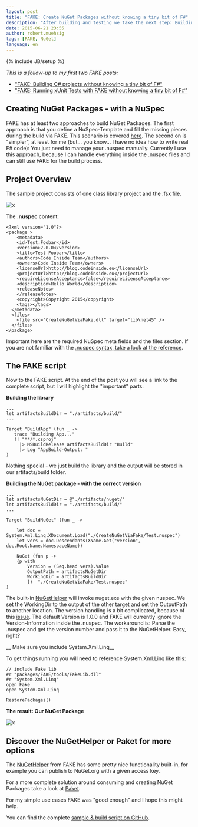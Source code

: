 ---layout: posttitle: "FAKE: Create NuGet Packages without knowing a tiny bit of F#"description: "After building and testing we take the next step: Building an actual NuGet Packages with FAKE."date: 2015-06-21 23:55author: robert.muehsigtags: [FAKE, NuGet]language: en---{% include JB/setup %}_This is a follow-up to my first two FAKE posts:_* ["FAKE: Building C# projects without knowing a tiny bit of F#"](http://blog.codeinside.eu/2015/02/23/fake-building-with-fake/) * ["FAKE: Running xUnit Tests with FAKE without knowing a tiny bit of F#"](http://blog.codeinside.eu/2015/02/24/fake-running-xunit-tests-with-fake/)## Creating NuGet Packages - with a NuSpecFAKE has at least two approaches to build NuGet Packages. The first approach is that you define a NuSpec-Template and fill the missing pieces during the build via FAKE. This scenario is covered [here](http://fsharp.github.io/FAKE/create-nuget-package.html).The second on is "simpler", at least for me (but... you know... I have no idea how to write real F# code):You just need to manage your .nuspec manually. Currently I use this approach, because I can handle everything inside the .nuspec files and can still use FAKE for the build process.## Project OverviewThe sample project consists of one class library project and the .fsx file. ![x]({{BASE_PATH}}/assets/md-images/2015-06-21/project.png "Project Overview")The __.nuspec__ content:    <?xml version="1.0"?>    <package >    	<metadata>        <id>Test.Foobar</id>        <version>2.0.0</version>        <title>Test Foobar</title>        <authors>Code Inside Team</authors>        <owners>Code Inside Team</owners>        <licenseUrl>http://blog.codeinside.eu</licenseUrl>        <projectUrl>http://blog.codeinside.eu</projectUrl>        <requireLicenseAcceptance>false</requireLicenseAcceptance>        <description>Hello World</description>        <releaseNotes>        </releaseNotes>        <copyright>Copyright 2015</copyright>        <tags></tags>      </metadata>      <files>        <file src="CreateNuGetViaFake.dll" target="lib\net45" />      </files>    </package>Important here are the required NuSpec meta fields and the files section. If you are not familiar with the [.nuspec syntax, take a look at the reference](http://docs.nuget.org/create/nuspec-reference).	## The FAKE scriptNow to the FAKE script. At the end of the post you will see a link to the complete script, but I will highlight the "important" parts:__Building the library__    ...    let artifactsBuildDir = "./artifacts/build/"    ...    Target "BuildApp" (fun _ ->       trace "Building App..."       !! "**/*.csproj"         |> MSBuildRelease artifactsBuildDir "Build"         |> Log "AppBuild-Output: "    )Nothing special - we just build the library and the output will be stored in our artifacts/build folder.__Building the NuGet package - with the correct version__    ...    let artifactsNuGetDir = @"./artifacts/nuget/"    let artifactsBuildDir = "./artifacts/build/"    ...	    Target "BuildNuGet" (fun _ ->               let doc = System.Xml.Linq.XDocument.Load("./CreateNuGetViaFake/Test.nuspec")        let vers = doc.Descendants(XName.Get("version", doc.Root.Name.NamespaceName))             NuGet (fun p ->         {p with            Version = (Seq.head vers).Value            OutputPath = artifactsNuGetDir            WorkingDir = artifactsBuildDir            })  "./CreateNuGetViaFake/Test.nuspec"    )The built-in [NuGetHelper](http://fsharp.github.io/FAKE/apidocs/fake-nugethelper.html) will invoke nuget.exe with the given nuspec. We set the WorkingDir to the output of the other target and set the OutputPath to another location. The version handling is a bit complicated, because of this [issue](https://github.com/fsharp/FAKE/issues/830). The default Version is 1.0.0 and FAKE will currently ignore the Version-Information inside the .nuspec.The workaround is: Parse the .nuspec and get the version number and pass it to the NuGetHelper. Easy, right?__ Make sure you include System.Xml.Linq__To get things running you will need to reference System.Xml.Linq like this:    // include Fake lib    #r "packages/FAKE/tools/FakeLib.dll"    #r "System.Xml.Linq"    open Fake    open System.Xml.Linq        RestorePackages()__The result: Our NuGet Package__![x]({{BASE_PATH}}/assets/md-images/2015-06-21/result.png "The Result: Our NuGet Package")## Discover the NuGetHelper or Paket for more optionsThe [NuGetHelper](http://fsharp.github.io/FAKE/apidocs/fake-nugethelper.html) from FAKE has some pretty nice functionality built-in, for example you can publish to NuGet.org with a given access key.For a more complete solution around consuming and creating NuGet Packages take a look at [Paket](http://fsprojects.github.io/Paket/).For my simple use cases FAKE was "good enough" and I hope this might help.You can find the complete [sample & build script on GitHub](https://github.com/Code-Inside/Samples/tree/master/2015/CreateNuGetViaFake).